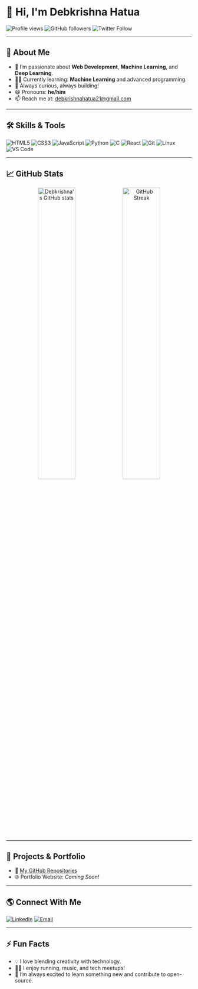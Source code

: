 # 👋 Hi, I'm Debkrishna Hatua

![Profile views](https://komarev.com/ghpvc/?username=Deb2003-21&color=blue)
![GitHub followers](https://img.shields.io/github/followers/Deb2003-21?label=Follow&style=social)
![Twitter Follow](https://img.shields.io/twitter/follow/debkrishna21?style=social)

---

## 💫 About Me

- 🔭 I’m passionate about **Web Development**, **Machine Learning**, and **Deep Learning**.
- 🧑‍💻 Currently learning: **Machine Learning** and advanced programming.
- 🌱 Always curious, always building!
- 😄 Pronouns: **he/him**
- 📫 Reach me at: [debkrishnahatua21@gmail.com](mailto:debkrishnahatua21@gmail.com)

---

## 🛠️ Skills & Tools

![HTML5](https://img.shields.io/badge/-HTML5-E34F26?logo=html5&logoColor=fff&style=flat)
![CSS3](https://img.shields.io/badge/-CSS3-1572B6?logo=css3&logoColor=fff&style=flat)
![JavaScript](https://img.shields.io/badge/-JavaScript-F7DF1E?logo=javascript&logoColor=000&style=flat)
![Python](https://img.shields.io/badge/-Python-3776AB?logo=python&logoColor=fff&style=flat)
![C](https://img.shields.io/badge/-C-00599C?logo=c&logoColor=fff&style=flat)
![React](https://img.shields.io/badge/-React-61DAFB?logo=react&logoColor=000&style=flat)
![Git](https://img.shields.io/badge/-Git-F05032?logo=git&logoColor=fff&style=flat)
![Linux](https://img.shields.io/badge/-Linux-FCC624?logo=linux&logoColor=000&style=flat)
![VS Code](https://img.shields.io/badge/-VS%20Code-007ACC?logo=visual-studio-code&logoColor=fff&style=flat)

---

## 📈 GitHub Stats

<p align="center">
  <img src="https://github-readme-stats.vercel.app/api?username=Deb2003-21&show_icons=true&theme=github_dark" alt="Debkrishna's GitHub stats" width="45%">
  <img src="https://github-readme-streak-stats.herokuapp.com/?user=Deb2003-21&theme=github-dark-blue" alt="GitHub Streak" width="45%">
</p>

---

## 🚀 Projects & Portfolio

- 🔗 [My GitHub Repositories](https://github.com/Deb2003-21?tab=repositories)
- 🌐 Portfolio Website: _Coming Soon!_

---

## 🌎 Connect With Me

[![LinkedIn](https://img.shields.io/badge/-LinkedIn-0077B5?logo=linkedin&logoColor=fff&style=flat)](https://linkedin.com/in/debkrishna-hatua)
[![Email](https://img.shields.io/badge/-Email-D14836?logo=gmail&logoColor=fff&style=flat)](mailto:debkrishnahatua21@gmail.com)

---

## ⚡ Fun Facts

- 💡 I love blending creativity with technology.
- 🏃‍♂️ I enjoy running, music, and tech meetups!
- 📖 I’m always excited to learn something new and contribute to open-source.


